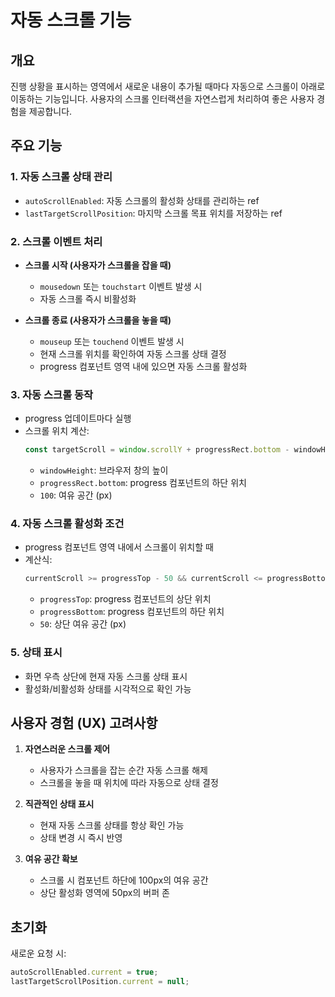 # 자동 스크롤 기능

## 개요
진행 상황을 표시하는 영역에서 새로운 내용이 추가될 때마다 자동으로 스크롤이 아래로 이동하는 기능입니다. 사용자의 스크롤 인터랙션을 자연스럽게 처리하여 좋은 사용자 경험을 제공합니다.

## 주요 기능

### 1. 자동 스크롤 상태 관리
- `autoScrollEnabled`: 자동 스크롤의 활성화 상태를 관리하는 ref
- `lastTargetScrollPosition`: 마지막 스크롤 목표 위치를 저장하는 ref

### 2. 스크롤 이벤트 처리
- **스크롤 시작 (사용자가 스크롤을 잡을 때)**
  - `mousedown` 또는 `touchstart` 이벤트 발생 시
  - 자동 스크롤 즉시 비활성화
  
- **스크롤 종료 (사용자가 스크롤을 놓을 때)**
  - `mouseup` 또는 `touchend` 이벤트 발생 시
  - 현재 스크롤 위치를 확인하여 자동 스크롤 상태 결정
  - progress 컴포넌트 영역 내에 있으면 자동 스크롤 활성화

### 3. 자동 스크롤 동작
- progress 업데이트마다 실행
- 스크롤 위치 계산:
  ```javascript
  const targetScroll = window.scrollY + progressRect.bottom - windowHeight + 100;
  ```
  - `windowHeight`: 브라우저 창의 높이
  - `progressRect.bottom`: progress 컴포넌트의 하단 위치
  - `100`: 여유 공간 (px)

### 4. 자동 스크롤 활성화 조건
- progress 컴포넌트 영역 내에서 스크롤이 위치할 때
- 계산식:
  ```javascript
  currentScroll >= progressTop - 50 && currentScroll <= progressBottom
  ```
  - `progressTop`: progress 컴포넌트의 상단 위치
  - `progressBottom`: progress 컴포넌트의 하단 위치
  - `50`: 상단 여유 공간 (px)

### 5. 상태 표시
- 화면 우측 상단에 현재 자동 스크롤 상태 표시
- 활성화/비활성화 상태를 시각적으로 확인 가능

## 사용자 경험 (UX) 고려사항
1. **자연스러운 스크롤 제어**
   - 사용자가 스크롤을 잡는 순간 자동 스크롤 해제
   - 스크롤을 놓을 때 위치에 따라 자동으로 상태 결정

2. **직관적인 상태 표시**
   - 현재 자동 스크롤 상태를 항상 확인 가능
   - 상태 변경 시 즉시 반영

3. **여유 공간 확보**
   - 스크롤 시 컴포넌트 하단에 100px의 여유 공간
   - 상단 활성화 영역에 50px의 버퍼 존

## 초기화
새로운 요청 시:
```javascript
autoScrollEnabled.current = true;
lastTargetScrollPosition.current = null;
```
